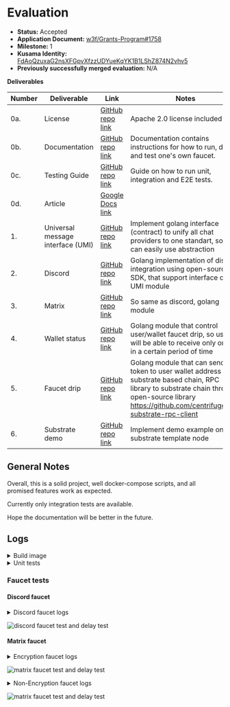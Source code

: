 # Evaluation

- **Status:** Accepted
- **Application Document:** [w3f/Grants-Program#1758](https://github.com/w3f/Grants-Program/pull/1758)
- **Milestone:** 1
- **Kusama Identity:** [FdAoQzuxaG2nsXFGpvXfzzUDYueKqYK1B1LShZ874N2vhv5](https://sub.id/FdAoQzuxaG2nsXFGpvXfzzUDYueKqYK1B1LShZ874N2vhv5)
- **Previously successfully merged evaluation:** N/A

**Deliverables**

| Number | Deliverable                       | Link                                                                                                                                          | Notes                                                                                                                                                                                               |
| ------ | --------------------------------- | --------------------------------------------------------------------------------------------------------------------------------------------- | --------------------------------------------------------------------------------------------------------------------------------------------------------------------------------------------------- |
| 0a.    | License                           | [GitHub repo link](https://github.com/StringNick/sybil-resistant-chat-bot-substrate-faucet/blob/main/LICENSE)                                 | Apache 2.0 license included                                                                                                                                                                         |
| 0b.    | Documentation                     | [GitHub repo link](https://github.com/StringNick/sybil-resistant-chat-bot-substrate-faucet/blob/main/README.md)                               | Documentation contains instructions for how to run, deploy and test one's own faucet.                                                                                                               |
| 0c.    | Testing Guide                     | [GitHub repo link](https://github.com/StringNick/sybil-resistant-chat-bot-substrate-faucet#testing)                                           | Guide on how to run unit, integration and E2E tests.                                                                                                                                                |
| 0d.    | Article                           | [Google Docs link](https://docs.google.com/document/d/17ikkX6J_ENh__s3d35SdX-j7Us15g8MvW9CrHjTG22Y/edit?usp=sharing)                          |                                                                                                                                                                                                     |
| 1.     | Universal message interface (UMI) | [GitHub repo link](https://github.com/StringNick/sybil-resistant-chat-bot-substrate-faucet/blob/main/backend/internal/domain/service/umi.go)  | Implement golang interface (contract) to unify all chat providers to one standart, so we can easily use abstraction                                                                                 |
| 2.     | Discord                           | [GitHub repo link](https://github.com/StringNick/sybil-resistant-chat-bot-substrate-faucet/tree/main/backend/internal/service/umi/discord)    | Golang implementation of discord integration using open-source SDK, that support interface of UMI module                                                                                            |
| 3.     | Matrix                            | [GitHub repo link](https://github.com/StringNick/sybil-resistant-chat-bot-substrate-faucet/tree/main/backend/internal/service/umi/matrix)     | So same as discord, golang module                                                                                                                                                                   |
| 4.     | Wallet status                     | [GitHub repo link](https://github.com/StringNick/sybil-resistant-chat-bot-substrate-faucet/blob/main/backend/internal/domain/service/drip.go) | Golang module that control user/wallet faucet drip, so user will be able to receive only once in a certain period of time                                                                           |
| 5.     | Faucet drip                       | [GitHub repo link](https://github.com/StringNick/sybil-resistant-chat-bot-substrate-faucet/tree/main/backend/internal/service/drip)           | Golang module that can send token to user wallet address on substrate based chain, RPC library to substrate chain through open-source library https://github.com/centrifuge/go-substrate-rpc-client |
| 6.     | Substrate demo                    | [GitHub repo link](https://github.com/StringNick/sybil-resistant-chat-bot-substrate-faucet/blob/main/docker-compose.yaml)                     | Implement demo example on substrate template node                                                                                                                                                   |

## General Notes

Overall, this is a solid project, well docker-compose scripts, and all promised features work as expected. 

Currently only integration tests are available.

Hope the documentation will be better in the future.

## Logs

<details>

<summary>Build image </summary>

```bash

[+] Running 11/11
 ✔ substrate 3 layers [⣿⣿⣿]      0B/0B      Pulled                                                                                                                                    9.7s 
   ✔ eaead16dc43b Pull complete                                                                                                                                                       3.8s 
   ✔ ffdf3b28655f Pull complete                                                                                                                                                       6.7s 
   ✔ 4f4fb700ef54 Pull complete                                                                                                                                                       6.7s 
 ✔ redis 6 layers [⣿⣿⣿⣿⣿⣿]      0B/0B      Pulled                                                                                                                                     9.0s 
   ✔ 648e0aadf75a Pull complete                                                                                                                                                       3.9s 
   ✔ 3b637010cd4d Pull complete                                                                                                                                                       4.0s 
   ✔ af4cd59cb295 Pull complete                                                                                                                                                       4.1s 
   ✔ 5c4cdbac1c67 Pull complete                                                                                                                                                       5.3s 
   ✔ 70c6437ca3ab Pull complete                                                                                                                                                       5.3s 
   ✔ 3d38f0110a91 Pull complete                                                                                                                                                       5.3s 
[+] Building 84.0s (18/18) FINISHED                                                                                                                                                        
 => [bot internal] load build definition from Dockerfile                                                                                                                              0.0s
 => => transferring dockerfile: 607B                                                                                                                                                  0.0s
 => [bot internal] load .dockerignore                                                                                                                                                 0.0s
 => => transferring context: 2B                                                                                                                                                       0.0s
 => [bot internal] load metadata for docker.io/library/alpine:3.16                                                                                                                    2.8s
 => [bot internal] load metadata for docker.io/library/golang:1.20-alpine                                                                                                             2.8s
 => [bot builder 1/8] FROM docker.io/library/golang:1.20-alpine@sha256:7839c9f01b5502d7cb5198b2c032857023424470b3e31ae46a8261ffca72912a                                               6.8s
 => => resolve docker.io/library/golang:1.20-alpine@sha256:7839c9f01b5502d7cb5198b2c032857023424470b3e31ae46a8261ffca72912a                                                           0.0s
 => => sha256:bf7808b93c00e08aff649e1a9a8a5ec286823750b0065c95b96a4fd13f2b33c6 5.18kB / 5.18kB                                                                                        0.0s
 => => sha256:31e352740f534f9ad170f75378a84fe453d6156e40700b882d737a8f4a6988a3 3.40MB / 3.40MB                                                                                        0.3s
 => => sha256:7f9bcf943fa5571df036dca6da19434d38edf546ef8bb04ddbc803634cc9a3b8 284.71kB / 284.71kB                                                                                    0.3s
 => => sha256:9fd371fdf0be1f3f0149451e08183a8bb178e63b4360e6691f07dccf51f0dc7f 100.94MB / 100.94MB                                                                                    2.3s
 => => sha256:7839c9f01b5502d7cb5198b2c032857023424470b3e31ae46a8261ffca72912a 1.65kB / 1.65kB                                                                                        0.0s
 => => sha256:6f592e0689192b7e477313264bb190024d654ef0a08fb1732af4f4b498a2e8ad 1.16kB / 1.16kB                                                                                        0.0s
 => => sha256:add974993529c266bf715fdeb763bf86e7a45dc0405d68fbe483a4428c59b55d 155B / 155B                                                                                            0.6s
 => => extracting sha256:31e352740f534f9ad170f75378a84fe453d6156e40700b882d737a8f4a6988a3                                                                                             0.1s
 => => extracting sha256:7f9bcf943fa5571df036dca6da19434d38edf546ef8bb04ddbc803634cc9a3b8                                                                                             0.1s
 => => extracting sha256:9fd371fdf0be1f3f0149451e08183a8bb178e63b4360e6691f07dccf51f0dc7f                                                                                             4.4s
 => => extracting sha256:add974993529c266bf715fdeb763bf86e7a45dc0405d68fbe483a4428c59b55d                                                                                             0.0s
 => [bot stage-1 1/4] FROM docker.io/library/alpine:3.16@sha256:cbe5d5973103a2d03408d1689a6efde4ea4920bde9f4b51fe7872e60ce2d8e56                                                      0.8s
 => => resolve docker.io/library/alpine:3.16@sha256:cbe5d5973103a2d03408d1689a6efde4ea4920bde9f4b51fe7872e60ce2d8e56                                                                  0.0s
 => => sha256:cbe5d5973103a2d03408d1689a6efde4ea4920bde9f4b51fe7872e60ce2d8e56 1.64kB / 1.64kB                                                                                        0.0s
 => => sha256:5fefcf0a67bdce28447c74b2f4e7cdfc9b8f9ed39fc7d3567b09a8f7cbdab098 528B / 528B                                                                                            0.0s
 => => sha256:5cb2da5c2391f597316eafada2ec327caf3f0ce8df1022f39273d2e73d7d002c 1.47kB / 1.47kB                                                                                        0.0s
 => => sha256:c1d6d1b2d5a367259e6e51a7f4d1ccd66a28cc9940d6599d8a8ea9544dd4b4a8 2.81MB / 2.81MB                                                                                        0.6s
 => => extracting sha256:c1d6d1b2d5a367259e6e51a7f4d1ccd66a28cc9940d6599d8a8ea9544dd4b4a8                                                                                             0.1s
 => [bot internal] load build context                                                                                                                                                 0.0s
 => => transferring context: 47.57kB                                                                                                                                                  0.0s
 => [bot stage-1 2/4] RUN apk add --no-cache su-exec ca-certificates olm bash tzdata                                                                                                  4.4s 
 => [bot builder 2/8] RUN apk add --no-cache git ca-certificates build-base su-exec olm-dev                                                                                           5.0s 
 => [bot builder 3/8] WORKDIR /app                                                                                                                                                    0.1s 
 => [bot builder 4/8] COPY go.mod go.sum ./                                                                                                                                           0.1s 
 => [bot builder 5/8] RUN go mod download                                                                                                                                            13.8s 
 => [bot builder 6/8] COPY . .                                                                                                                                                        0.1s 
 => [bot builder 7/8] COPY config /usr/bin/config                                                                                                                                     0.0s 
 => [bot builder 8/8] RUN go build -o /usr/bin/bot                                                                                                                                   54.5s 
 => [bot stage-1 3/4] COPY --from=builder /usr/bin/bot /usr/bin/bot                                                                                                                   0.1s
 => [bot stage-1 4/4] COPY --from=builder /usr/bin/config config                                                                                                                      0.0s
 => [bot] exporting to image                                                                                                                                                          0.4s
 => => exporting layers                                                                                                                                                               0.4s
 => => writing image sha256:682e8586d685da5819dc6964bebf0f8b067a9bd9a77811483f63a3f0031402d2                                                                                          0.0s
 => => naming to docker.io/library/sybil-resistant-chat-bot-substrate-faucet-bot                                                                                                      0.0s
[+] Running 5/5
 ✔ Network sybil-resistant-chat-bot-substrate-faucet_default      Created                                                                                                             0.1s 
 ✔ Volume "sybil-resistant-chat-bot-substrate-faucet_redis-data"  Created                                                                                                             0.0s 
 ✔ Container substrate                                            Started                                                                                                             0.8s 
 ✔ Container sybil-resistant-chat-bot-substrate-faucet-redis-1    Started                                                                                                             0.9s 
 ✔ Container sybil-resistant-chat-bot-substrate-faucet-bot-1      Started                                                                                                             0.9s 


```

</details>


<details>

<summary> Unit tests </summary>

```bash

go: downloading github.com/centrifuge/go-substrate-rpc-client/v4 v4.1.0
go: downloading github.com/vedhavyas/go-subkey v1.0.4
go: downloading golang.org/x/crypto v0.9.0
go: downloading github.com/ethereum/go-ethereum v1.10.20
go: downloading github.com/decred/base58 v1.0.4
go: downloading github.com/cristalhq/aconfig v0.18.4
go: downloading github.com/cristalhq/aconfig/aconfigtoml v0.17.1
go: downloading github.com/ChainSafe/go-schnorrkel v1.0.0
go: downloading github.com/gtank/merlin v0.1.1
go: downloading golang.org/x/sys v0.8.0
go: downloading github.com/pierrec/xxHash v0.1.5
go: downloading github.com/go-stack/stack v1.8.1
go: downloading github.com/decred/dcrd/crypto/blake256 v1.0.0
go: downloading github.com/BurntSushi/toml v1.1.0
go: downloading github.com/deckarep/golang-set v1.8.0
go: downloading github.com/gorilla/websocket v1.5.0
go: downloading github.com/rs/cors v1.8.2
go: downloading github.com/cosmos/go-bip39 v1.0.0
go: downloading github.com/gtank/ristretto255 v0.1.2
go: downloading github.com/mimoo/StrobeGo v0.0.0-20220103164710-9a04d6ca976b
2023/07/30 02:10:08 Connecting to ws://localhost:9944...
PASS
ok  	substrate-faucet/internal/env/substrate	0.162s


```

</details>

### Faucet tests

#### Discord faucet

<details>

<summary> Discord faucet logs </summary>

```bash
sybil-resistant-chat-bot-substrate-faucet-bot-1  | 2023-08-01T10:14:04.037Z	DEBUG	processor/handler.go:15	request: 	{"addr": "/request 13GRiCYZFJSu8kC6dwJFr2x9JVUGM2Mdjwu8JsXaRQwDctML"}
sybil-resistant-chat-bot-substrate-faucet-bot-1  | 2023-08-01T10:14:04.038Z	DEBUG	processor/handler.go:19	request for drip	{"addr": "13GRiCYZFJSu8kC6dwJFr2x9JVUGM2Mdjwu8JsXaRQwDctML"}
sybil-resistant-chat-bot-substrate-faucet-bot-1  | 2023-08-01T10:14:04.103Z	DEBUG	drip/service.go:54	substrate tx sent	{"address": "13GRiCYZFJSu8kC6dwJFr2x9JVUGM2Mdjwu8JsXaRQwDctML", "hash": "0xed2ecd42b2c2a795d0e61adcffa28ff2df78dc5d1d3334cded204d152c85dd64"}
sybil-resistant-chat-bot-substrate-faucet-bot-1  | 2023-08-01T10:14:04.103Z	DEBUG	processor/handler.go:40	successfully updated last drip	{"address": "13GRiCYZFJSu8kC6dwJFr2x9JVUGM2Mdjwu8JsXaRQwDctML"}

```

</details>

![discord faucet test and delay test](https://ibb.co/dDZH4Pn)

#### Matrix faucet

<details>

<summary> Encryption faucet logs </summary>

```bash
sybil-resistant-chat-bot-substrate-faucet-bot-1  | 2023-08-01T10:57:15.055Z	DEBUG	processor/handler.go:15	request: 	{"addr": "/request 13GRiCYZFJSu8kC6dwJFr2x9JVUGM2Mdjwu8JsXaRQwDctML"}
sybil-resistant-chat-bot-substrate-faucet-bot-1  | 2023-08-01T10:57:15.055Z	DEBUG	processor/handler.go:19	request for drip	{"addr": "13GRiCYZFJSu8kC6dwJFr2x9JVUGM2Mdjwu8JsXaRQwDctML"}
sybil-resistant-chat-bot-substrate-faucet-bot-1  | 2023-08-01T10:57:15.120Z	DEBUG	drip/service.go:54	substrate tx sent	{"address": "13GRiCYZFJSu8kC6dwJFr2x9JVUGM2Mdjwu8JsXaRQwDctML", "hash": "0x71ac09e39edc8fcfcf6bbe7335c154efa601c577b102dba24d4c97782ca2a413"}
sybil-resistant-chat-bot-substrate-faucet-bot-1  | 2023-08-01T10:57:15.120Z	DEBUG	processor/handler.go:40	successfully updated last drip	{"address": "13GRiCYZFJSu8kC6dwJFr2x9JVUGM2Mdjwu8JsXaRQwDctML"}
sybil-resistant-chat-bot-substrate-faucet-bot-1  | 2023-08-01T10:57:28.205Z	DEBUG	processor/handler.go:15	request: 	{"addr": "/request 13GRiCYZFJSu8kC6dwJFr2x9JVUGM2Mdjwu8JsXaRQwDctML"}
sybil-resistant-chat-bot-substrate-faucet-bot-1  | 2023-08-01T10:57:28.205Z	DEBUG	processor/handler.go:19	request for drip	{"addr": "13GRiCYZFJSu8kC6dwJFr2x9JVUGM2Mdjwu8JsXaRQwDctML"}

```

</details>

![matrix faucet test and delay test](https://ibb.co/ZxfLC34)

<details>

<summary> Non-Encryption faucet logs </summary>

```bash
sybil-resistant-chat-bot-substrate-faucet-bot-1  | 2023-08-01T11:17:00.193Z	DEBUG	processor/handler.go:15	request: 	{"addr": "/request 13GRiCYZFJSu8kC6dwJFr2x9JVUGM2Mdjwu8JsXaRQwDctML"}
sybil-resistant-chat-bot-substrate-faucet-bot-1  | 2023-08-01T11:17:00.193Z	DEBUG	processor/handler.go:19	request for drip	{"addr": "13GRiCYZFJSu8kC6dwJFr2x9JVUGM2Mdjwu8JsXaRQwDctML"}
sybil-resistant-chat-bot-substrate-faucet-bot-1  | 2023-08-01T11:17:00.254Z	DEBUG	drip/service.go:54	substrate tx sent	{"address": "13GRiCYZFJSu8kC6dwJFr2x9JVUGM2Mdjwu8JsXaRQwDctML", "hash": "0x56c1dd5fbde22bb1620fa643b27a56171807e86a5a9c974ba3353490b8e41a0d"}
sybil-resistant-chat-bot-substrate-faucet-bot-1  | 2023-08-01T11:17:00.254Z	DEBUG	processor/handler.go:40	successfully updated last drip	{"address": "13GRiCYZFJSu8kC6dwJFr2x9JVUGM2Mdjwu8JsXaRQwDctML"}
sybil-resistant-chat-bot-substrate-faucet-bot-1  | 2023-08-01T11:17:19.673Z	DEBUG	processor/handler.go:15	request: 	{"addr": "/request 13GRiCYZFJSu8kC6dwJFr2x9JVUGM2Mdjwu8JsXaRQwDctML"}
sybil-resistant-chat-bot-substrate-faucet-bot-1  | 2023-08-01T11:17:19.673Z	DEBUG	processor/handler.go:19	request for drip	{"addr": "13GRiCYZFJSu8kC6dwJFr2x9JVUGM2Mdjwu8JsXaRQwDctML"}

```

</details>

![matrix faucet test and delay test](https://ibb.co/5vtM9gk)